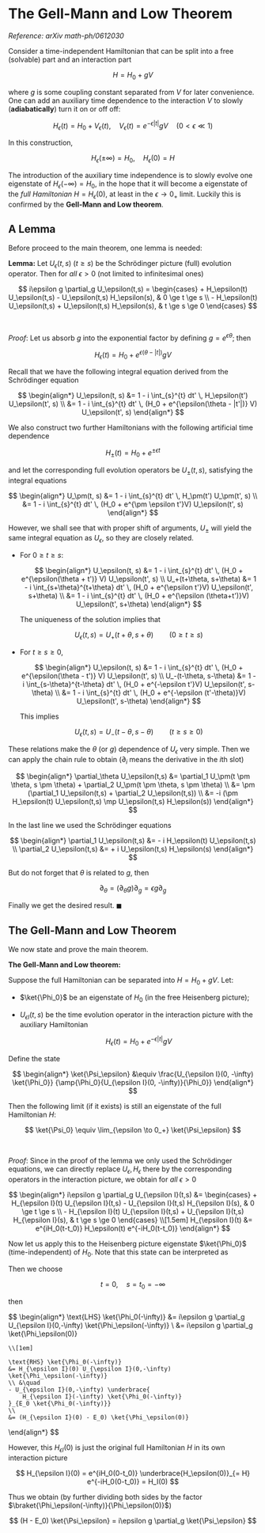 # The Gell-Mann and Low Theorem

*Reference: arXiv math-ph/0612030*

Consider a time-independent Hamiltonian that can be split into a free (solvable) part and an interaction part

$$
H = H_0 + gV
$$

where $g$ is some coupling constant separated from $V$ for later convenience. One can add an auxiliary time dependence to the interaction $V$ to slowly (**adiabatically**) turn it on or off off:

$$
H_\epsilon(t) = H_0 + V_\epsilon(t), \quad 
V_\epsilon(t) = e^{-\epsilon|t|} g V
\quad (0 < \epsilon \ll 1)
$$

In this construction, 

$$
H_\epsilon(\pm \infty) = H_0, \quad
H_\epsilon(0) = H
$$

The introduction of the auxiliary time independence is to slowly evolve one eigenstate of $H_\epsilon(-\infty) = H_0$, in the hope that it will become a eigenstate of the *full Hamiltonian* $H = H_\epsilon(0)$, at least in the $\epsilon \to 0_+$ limit. Luckily this is confirmed by the **Gell-Mann and Low theorem**.

## A Lemma

Before proceed to the main theorem, one lemma is needed:

<div class="result">

**Lemma:** Let $U_\epsilon(t,s) \ (t \ge s)$ be the Schrödinger picture (full) evolution operator. Then for *all* $\epsilon > 0$ (not limited to infinitesimal ones)

$$
i\epsilon g \partial_g U_\epsilon(t,s)
= \begin{cases}
    + H_\epsilon(t) U_\epsilon(t,s) - U_\epsilon(t,s) H_\epsilon(s),
    & 0 \ge t \ge s \\
    - H_\epsilon(t) U_\epsilon(t,s) + U_\epsilon(t,s) H_\epsilon(s),
    & t \ge s \ge 0
\end{cases}
$$

</div><br>

*Proof*: Let us absorb $g$ into the exponential factor by defining $g = e^{\epsilon \theta}$; then

$$
H_\epsilon(t) = H_0 + e^{\epsilon(\theta - |t|)} gV
$$

Recall that we have the following integral equation derived from the Schrödinger equation

$$
\begin{align*}
    U_\epsilon(t, s) &= 1 - i \int_{s}^{t} dt' \, 
    H_\epsilon(t') U_\epsilon(t', s)
    \\
    &= 1 - i \int_{s}^{t} dt' \, 
    (H_0 + e^{\epsilon(\theta - |t'|)} V) U_\epsilon(t', s)
\end{align*}
$$

We also construct two further Hamiltonians with the following artificial time dependence

$$
H_\pm(t) = H_0 + e^{\pm \epsilon t}
$$

and let the corresponding full evolution operators be $U_\pm(t,s)$, satisfying the integral equations

$$
\begin{align*}
    U_\pm(t, s) &= 1 - i \int_{s}^{t} dt' \, 
    H_\pm(t') U_\pm(t', s)
    \\
    &= 1 - i \int_{s}^{t} dt' \, 
    (H_0 + e^{\pm \epsilon t'}V) U_\epsilon(t', s)
\end{align*}
$$

However, we shall see that with proper shift of arguments, $U_\pm$ will yield the same integral equation as $U_\epsilon$, so they are closely related. 

- For $0 \ge t \ge s$:
    
    $$
    \begin{align*}
        U_\epsilon(t, s) &= 1 - i \int_{s}^{t} dt' \, 
        (H_0 + e^{\epsilon(\theta + t')} V) U_\epsilon(t', s)
        \\
        U_+(t+\theta, s+\theta) 
        &= 1 - i \int_{s+\theta}^{t+\theta} dt' \, 
        (H_0 + e^{\epsilon t'}V) U_\epsilon(t', s+\theta)
        \\
        &= 1 - i \int_{s}^{t} dt' \, 
        (H_0 + e^{\epsilon (\theta+t')}V) U_\epsilon(t', s+\theta)
    \end{align*}
    $$

    The uniqueness of the solution implies that

    $$
    U_\epsilon(t, s) = U_+(t+\theta, s+\theta) 
    \qquad (0 \ge t \ge s)
    $$

- For $t \ge s \ge 0$,

    $$
    \begin{align*}
        U_\epsilon(t, s) &= 1 - i \int_{s}^{t} dt' \, 
        (H_0 + e^{\epsilon(\theta - t')} V) U_\epsilon(t', s)
        \\
        U_-(t-\theta, s-\theta) 
        &= 1 - i \int_{s-\theta}^{t-\theta} dt' \, 
        (H_0 + e^{-\epsilon t'}V) U_\epsilon(t', s-\theta)
        \\
        &= 1 - i \int_{s}^{t} dt' \, 
        (H_0 + e^{-\epsilon (t'-\theta)}V) U_\epsilon(t', s-\theta)
    \end{align*}
    $$

    This implies

    $$
    U_\epsilon(t, s) = U_-(t-\theta, s-\theta) 
    \qquad (t \ge s \ge 0)
    $$

These relations make the $\theta$ (or $g$) dependence of $U_\epsilon$ very simple. Then we can apply the chain rule to obtain ($\partial_i$ means the derivative in the $i$th slot)

$$
\begin{align*}
    \partial_\theta U_\epsilon(t,s)
    &= \partial_1 U_\pm(t \pm \theta, s \pm \theta) 
    + \partial_2 U_\pm(t \pm \theta, s \pm \theta)
    \\
    &= \pm (\partial_1 U_\epsilon(t,s) + \partial_2 U_\epsilon(t,s))
    \\
    &= -i (\pm H_\epsilon(t) U_\epsilon(t,s)
    \mp U_\epsilon(t,s) H_\epsilon(s))
\end{align*}
$$

In the last line we used the Schrödinger equations

$$
\begin{align*}
    \partial_1 U_\epsilon(t,s) 
    &= - i H_\epsilon(t) U_\epsilon(t,s) \\
    \partial_2 U_\epsilon(t,s)
    &= + i U_\epsilon(t,s) H_\epsilon(s)
\end{align*}
$$

But do not forget that $\theta$ is related to $g$, then

$$
\partial_\theta
= (\partial_\theta g) \partial_g
= \epsilon g \partial_g
$$

Finally we get the desired result. $\blacksquare$

## The Gell-Mann and Low Theorem

We now state and prove the main theorem. 

<div class="result">

**The Gell-Mann and Low theorem:** 

Suppose the full Hamiltonian can be separated into $H = H_0 + gV$. Let:

- $\ket{\Phi_0}$ be an eigenstate of $H_0$ (in the free Heisenberg picture);
- $U_{\epsilon I}(t, s)$ be the time evolution operator in the interaction picture with the auxiliary Hamiltonian
    
    $$
    H_\epsilon(t) = H_0 + e^{-\epsilon|t|} g V
    $$

Define the state 

$$
\begin{align*}
    \ket{\Psi_\epsilon} 
    &\equiv \frac{U_{\epsilon I}(0, -\infty) \ket{\Phi_0}}
    {\amp{\Phi_0}{U_{\epsilon I}(0, -\infty)}{\Phi_0}}
\end{align*}
$$

Then the following limit (if it exists) is still an eigenstate of the full Hamiltonian $H$:

$$
\ket{\Psi_0} \equiv \lim_{\epsilon \to 0_+} 
\ket{\Psi_\epsilon}
$$

</div><br>

*Proof*: Since in the proof of the lemma we only used the Schrödinger equations, we can directly replace $U_\epsilon, H_\epsilon$ there by the corresponding operators in the interaction picture, we obtain for *all* $\epsilon > 0$ 

$$
\begin{align*}
    i\epsilon g \partial_g U_{\epsilon I}(t,s)
    &= \begin{cases}
        + H_{\epsilon I}(t) U_{\epsilon I}(t,s) - U_{\epsilon I}(t,s) H_{\epsilon I}(s),
        & 0 \ge t \ge s \\
        - H_{\epsilon I}(t) U_{\epsilon I}(t,s) + U_{\epsilon I}(t,s) H_{\epsilon I}(s),
        & t \ge s \ge 0
    \end{cases}
    \\[1.5em]
    H_{\epsilon I}(t) 
    &= e^{iH_0(t-t_0)} H_\epsilon(t) e^{-iH_0(t-t_0)}
\end{align*}
$$

Now let us apply this to the Heisenberg picture eigenstate $\ket{\Phi_0}$ (time-independent) of $H_0$. Note that this state can be interpreted as

Then we choose

$$
t = 0, \quad s = t_0 = -\infty
$$

then

$$
\begin{align*}
    \text{LHS} \ket{\Phi_0(-\infty)}
    &= i\epsilon g \partial_g 
    U_{\epsilon I}(0,-\infty) \ket{\Phi_\epsilon(-\infty)}
    \\
    &= i\epsilon g \partial_g \ket{\Phi_\epsilon(0)}
    
    \\[1em]

    \text{RHS} \ket{\Phi_0(-\infty)}
    &= H_{\epsilon I}(0) U_{\epsilon I}(0,-\infty) 
    \ket{\Phi_\epsilon(-\infty)}
    \\ &\quad
    - U_{\epsilon I}(0,-\infty) \underbrace{
        H_{\epsilon I}(-\infty) \ket{\Phi_0(-\infty)}
    }_{E_0 \ket{\Phi_0(-\infty)}}
    \\
    &= (H_{\epsilon I}(0) - E_0) \ket{\Phi_\epsilon(0)}
\end{align*}
$$

However, this $H_{\epsilon I}(0)$ is just the original full Hamiltonian $H$ in its own interaction picture

$$
H_{\epsilon I}(0) = e^{iH_0(0-t_0)} 
\underbrace{H_\epsilon(0)}_{= H} e^{-iH_0(0-t_0)}
= H_I(0)
$$

Thus we obtain (by further dividing both sides by the factor $\braket{\Phi_\epsilon(-\infty)}{\Phi_\epsilon(0)}$)

$$
(H - E_0) \ket{\Psi_\epsilon}
= i\epsilon g \partial_g \ket{\Psi_\epsilon}
$$
